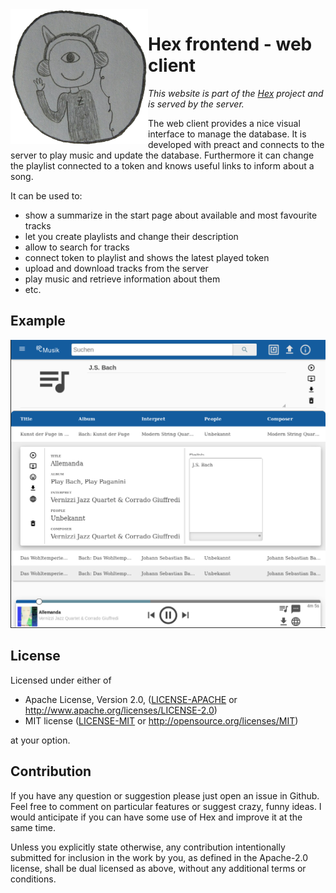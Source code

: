 <img align="left" src="/assets/github.png" width="220px"/>

#  Hex frontend - web client
_This website is part of the [Hex](http://github.com/bytesnake/hex) project and is served by the server._

The web client provides a nice visual interface to manage the database. It is developed with preact and connects to the server to play music and update the database. Furthermore it can change the playlist connected to a token and knows useful links to inform about a song.

It can be used to:
 * show a summarize in the start page about available and most favourite tracks
 * let you create playlists and change their description
 * allow to search for tracks
 * connect token to playlist and shows the latest played token
 * upload and download tracks from the server
 * play music and retrieve information about them
 * etc.

## Example
<img src="/assets/frontend.png" />


## License

Licensed under either of

- Apache License, Version 2.0, ([LICENSE-APACHE](LICENSE-APACHE) or <http://www.apache.org/licenses/LICENSE-2.0>)
- MIT license ([LICENSE-MIT](LICENSE-MIT) or <http://opensource.org/licenses/MIT>)

at your option.

## Contribution
If you have any question or suggestion please just open an issue in Github. Feel free to comment on particular features or suggest crazy, funny ideas. I would anticipate if you can have some use of Hex and improve it at the same time.

Unless you explicitly state otherwise, any contribution intentionally submitted for inclusion in the work by you, as defined in the Apache-2.0 license, shall be dual licensed as above, without any additional terms or conditions.
